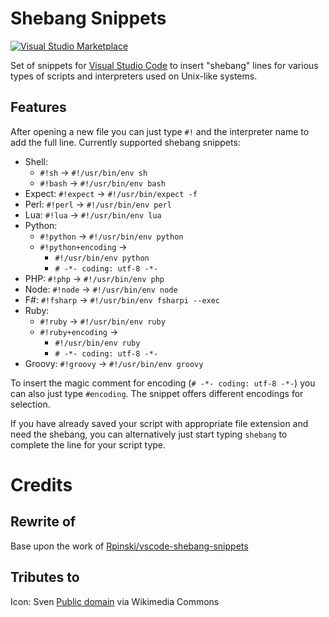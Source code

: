 # Shebang Snippets

[![Visual Studio Marketplace](https://img.shields.io/vscode-marketplace/v/mko-x.shebang-snippets.svg)](https://marketplace.visualstudio.com/items?itemName=mko-x.shebang-snippets)

Set of snippets for [Visual Studio Code](https://code.visualstudio.com/) to insert "shebang" lines for various types of scripts and interpreters used on Unix-like systems.

## Features

After opening a new file you can just type `#!` and the interpreter name to add the full line. Currently supported shebang snippets:

- Shell:
  - `#!sh` -> `#!/usr/bin/env sh`
  - `#!bash` -> `#!/usr/bin/env bash`
- Expect: `#!expect` -> `#!/usr/bin/expect -f`
- Perl: `#!perl` -> `#!/usr/bin/env perl`
- Lua: `#!lua` -> `#!/usr/bin/env lua`
- Python:
  - `#!python` -> `#!/usr/bin/env python`
  - `#!python+encoding` ->
    - `#!/usr/bin/env python`
    - `# -*- coding: utf-8 -*-`
- PHP: `#!php` -> `#!/usr/bin/env php`
- Node: `#!node` -> `#!/usr/bin/env node`
- F#: `#!fsharp` -> `#!/usr/bin/env fsharpi --exec`
- Ruby:
  - `#!ruby` -> `#!/usr/bin/env ruby`
  - `#!ruby+encoding` ->
    - `#!/usr/bin/env ruby`
    - `# -*- coding: utf-8 -*-`
- Groovy: `#!groovy` -> `#!/usr/bin/env groovy`

<!---
![Shebang Snippets in action](https://raw.githubusercontent.com/Rpinski/vscode-shebang-snippets/master/images/snippet.gif)
--->

To insert the magic comment for encoding (`# -*- coding: utf-8 -*-`) you can also just type `#encoding`. The snippet offers different encodings for selection.

If you have already saved your script with appropriate file extension and need the shebang, you can alternatively just start typing `shebang` to complete the line for your script type.

# Credits
## Rewrite of
Base upon the work of [Rpinski/vscode-shebang-snippets](https://github.com/Rpinski/vscode-shebang-snippets)

## Tributes to
Icon: Sven [Public domain](https://commons.wikimedia.org/wiki/File:Shebang.svg) via Wikimedia Commons
